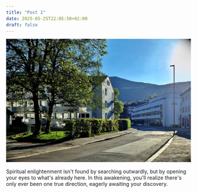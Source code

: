 ```yaml
---
title: "Post 1"
date: 2025-05-25T22:05:50+02:00
draft: false
---
```


![](Post1.jpg)

Spiritual enlightenment isn't found by searching outwardly, but by opening your eyes to what's already here. In this awakening, you'll realize there's only ever been one true direction, eagerly awaiting your discovery.
